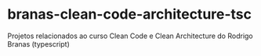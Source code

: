 # branas-clean-code-architecture-tsc
Projetos relacionados ao curso Clean Code e Clean Architecture do Rodrigo Branas (typescript)
